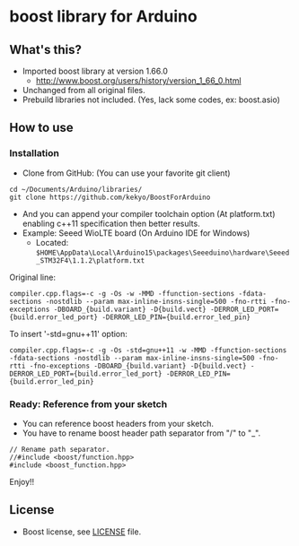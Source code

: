 # boost library for Arduino

## What's this?

* Imported boost library at version 1.66.0
  * http://www.boost.org/users/history/version_1_66_0.html
* Unchanged from all original files.
* Prebuild libraries not included. (Yes, lack some codes, ex: boost.asio)

## How to use

### Installation

* Clone from GitHub: (You can use your favorite git client)

```
cd ~/Documents/Arduino/libraries/
git clone https://github.com/kekyo/BoostForArduino
```

* And you can append your compiler toolchain option (At platform.txt) enabling c++11 specification then better results.
* Example: Seeed WioLTE board (On Arduino IDE for Windows)
  * Located: `$HOME\AppData\Local\Arduino15\packages\Seeeduino\hardware\Seeed_STM32F4\1.1.2\platform.txt`

Original line:

```
compiler.cpp.flags=-c -g -Os -w -MMD -ffunction-sections -fdata-sections -nostdlib --param max-inline-insns-single=500 -fno-rtti -fno-exceptions -DBOARD_{build.variant} -D{build.vect} -DERROR_LED_PORT={build.error_led_port} -DERROR_LED_PIN={build.error_led_pin}
```

To insert '-std=gnu++11' option:

```
compiler.cpp.flags=-c -g -Os -std=gnu++11 -w -MMD -ffunction-sections -fdata-sections -nostdlib --param max-inline-insns-single=500 -fno-rtti -fno-exceptions -DBOARD_{build.variant} -D{build.vect} -DERROR_LED_PORT={build.error_led_port} -DERROR_LED_PIN={build.error_led_pin}
```

### Ready: Reference from your sketch

* You can reference boost headers from your sketch.
* You have to rename boost header path separator from "/" to "_".

```
// Rename path separator.
//#include <boost/function.hpp>
#include <boost_function.hpp>
```

Enjoy!!

## License

* Boost license, see [LICENSE](LICENSE_1_0.txt) file.
